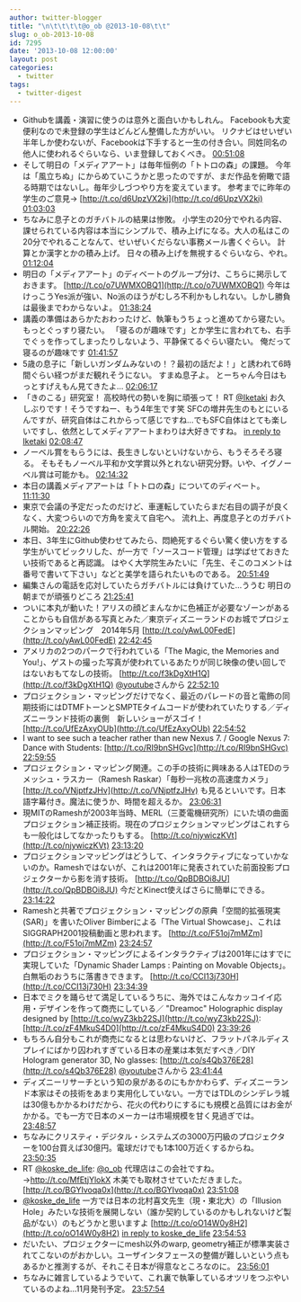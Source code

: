```yaml
---
author: twitter-blogger
title: "\n\t\t\t\t@o_ob @2013-10-08\t\t"
slug: o_ob-2013-10-08
id: 7295
date: '2013-10-08 12:00:00'
layout: post
categories:
  - twitter
tags:
  - twitter-digest
---
```


*   Githubを講義・演習に使うのは意外と面白いかもしれん。 Facebookも大変便利なので未登録の学生はどんどん整備した方がいい。 リクナビはせいぜい半年しか使わないが、Facebookは下手すると一生の付き合い。同姓同名の他人に使われるぐらいなら、いま登録しておくべき。 [00:51:08](http://twitter.com/o_ob/statuses/387243703581949952)
*   そして明日の「メディアアート」は毎年恒例の「トトロの森」の課題。 今年は「風立ちぬ」にからめていこうかと思ったのですが、まだ作品を俯瞰で語る時期ではないし。毎年少しづつやり方を変えています。 参考までに昨年の学生のご意見→ [http://t.co/d6UpzVX2ki](http://t.co/d6UpzVX2ki) [01:03:03](http://twitter.com/o_ob/statuses/387246705646641152)
*   ちなみに息子とのガチバトルの結果は惨敗。 小学生の20分でやれる内容、課せられている内容は本当にシンプルで、積み上げになる。大人の私はこの20分でやれることなんて、せいぜいくだらない事務メール書くぐらい。 計算とか漢字とかの積み上げ。 日々の積み上げを無視するぐらいなら、やれ。 [01:12:04](http://twitter.com/o_ob/statuses/387248971103481856)
*   明日の「メディアアート」のディベートのグループ分け、こちらに掲示しておきます。 [http://t.co/o7UWMXOBQ1](http://t.co/o7UWMXOBQ1) 今年はけっこうYes派が強い、No派のほうがむしろ不利かもしれない。しかし勝負は最後までわからないよ。 [01:38:24](http://twitter.com/o_ob/statuses/387255601035608064)
*   講義の準備はあらかたおわったけど、執筆もうちょっと進めてから寝たい。 もっとぐっすり寝たい。 「寝るのが趣味です」とか学生に言われても、右手でぐぅを作ってしまったりしないよう、平静保てるぐらい寝たい。 俺だって寝るのが趣味です [01:41:57](http://twitter.com/o_ob/statuses/387256493449281537)
*   5歳の息子に「新しいガンダムみないの！？最初の話だよ！」と誘われて6時間ぐらい経つがまだ観れそうにない。 すまぬ息子よ。 とーちゃん今日はもっとすげえもん見てきたよ... [02:06:17](http://twitter.com/o_ob/statuses/387262615132438528)
*   「きのこる」研究室！ 高校時代の勢いを胸に頑張って！ RT [@Iketaki](http://twitter.com/Iketaki) お久しぶりです！そうですねー、もう4年生です笑 SFCの増井先生のもとにいるんですが、研究自体はこれからって感じですね…でもSFC自体はとても楽しいですし、依然としてメディアアートまわりは大好きですね。 [in reply to Iketaki](http://twitter.com/Iketaki/statuses/387142652996505600) [02:08:47](http://twitter.com/o_ob/statuses/387263244777164802)
*   ノーベル賞をもらうには、長生きしないといけないから、もうそろそろ寝る。 そもそもノーベル平和か文学賞以外とれない研究分野。いや、イグノーベル賞は可能かも。 [02:14:32](http://twitter.com/o_ob/statuses/387264694848733184)
*   本日の講義メディアアートは「トトロの森」についてのディベート。 [11:11:30](http://twitter.com/o_ob/statuses/387399826901450752)
*   東京で会議の予定だったのだけど、車運転していたらまだ右目の調子が良くなく、大変つらいので方角を変えて自宅へ。 流れ上、再度息子とのガチバトル開始。 [20:22:26](http://twitter.com/o_ob/statuses/387538472954634240)
*   本日、3年生にGithub使わせてみたら、悶絶死するぐらい驚く使い方をする学生がいてビックリした、が一方で「ソースコード管理」は学ばせておきたい技術であると再認識。 はやく大学院生みたいに「先生、そこのコメントは番号で書いて下さい」などと美学を語られたいものである。 [20:51:49](http://twitter.com/o_ob/statuses/387545868401799168)
*   編集さんの電話を応対していたらガチバトルには負けていた…ううむ 明日の朝までが頑張りどころ [21:25:41](http://twitter.com/o_ob/statuses/387554389767909376)
*   ついに本丸が動いた！アリスの顔どまんなかに色補正が必要なゾーンがあることからも自信がある写真とみた／東京ディズニーランドのお城でプロジェクションマッピング　2014年5月 [http://t.co/yAwL00FedE](http://t.co/yAwL00FedE) [22:42:45](http://twitter.com/o_ob/statuses/387573782023385088)
*   アメリカの2つのパークで行われている「The Magic, the Memories and You!」、ゲストの撮った写真が使われているあたりが同じ映像の使い回しではないおもてなしの技術。 [http://t.co/f3kDgXtH1Q](http://t.co/f3kDgXtH1Q) [@youtube](http://twitter.com/youtube)さんから [22:52:10](http://twitter.com/o_ob/statuses/387576152019058688)
*   プロジェクション・マッピングだけでなく、最近のパレードの音と電飾の同期技術にはDTMFトーンとSMPTEタイムコードが使われていたりする／ディズニーランド技術の裏側　新しいショーがスゴイ！ [http://t.co/UfEzAxyOUb](http://t.co/UfEzAxyOUb) [22:54:52](http://twitter.com/o_ob/statuses/387576833115299841)
*   I want to see such a teacher rather than new Nexus 7\. / Google Nexus 7: Dance with Students: [http://t.co/RI9bnSHGvc](http://t.co/RI9bnSHGvc) [22:59:55](http://twitter.com/o_ob/statuses/387578104526299136)
*   プロジェクション・マッピング関連。この手の技術に興味ある人はTEDのラメッシュ・ラスカー（Ramesh Raskar）「毎秒一兆枚の高速度カメラ」 [http://t.co/VNjptfzJHv](http://t.co/VNjptfzJHv) も見るといいです。日本語字幕付き。魔法に使うか、時間を超えるか。 [23:06:31](http://twitter.com/o_ob/statuses/387579765843972096)
*   現MITのRameshが2003年当時、MERL（三菱電機研究所）にいた頃の曲面プロジェクション補正技術。現在のプロジェクションマッピングはこれすらも一般化はしてなかったりもする。 [http://t.co/njywiczKVt](http://t.co/njywiczKVt) [23:13:20](http://twitter.com/o_ob/statuses/387581481641451522)
*   プロジェクションマッピングはどうして、インタラクティブになっていかないのか。Rameshではないが、これは2001年に発表されていた前面投影プロジェクターから影を消す技術。 [http://t.co/QpBDBOi8JU](http://t.co/QpBDBOi8JU) 今だとKinect使えばさらに簡単にできる。 [23:14:22](http://twitter.com/o_ob/statuses/387581740446781440)
*   Rameshと共著でプロジェクション・マッピングの原典「空間的拡張現実(SAR)」を書いたOliver Bimberによる「The Virtual Showcase」、これはSIGGRAPH2001投稿動画と思われます。 [http://t.co/F51oj7mMZm](http://t.co/F51oj7mMZm) [23:24:57](http://twitter.com/o_ob/statuses/387584402252779521)
*   プロジェクション・マッピングによるインタラクティブは2001年にはすでに実現していた「Dynamic Shader Lamps : Painting on Movable Objects」。白無垢のおうちに落書きできます。 [http://t.co/CCI13j730H](http://t.co/CCI13j730H) [23:34:39](http://twitter.com/o_ob/statuses/387586843207680000)
*   日本でミクを踊らせて満足しているうちに、海外ではこんなカッコイイ応用・デザインを作って商売にしている／ "Dreamoc" Holographic display designed by [http://t.co/wyZ3kb22SJ](http://t.co/wyZ3kb22SJ): [http://t.co/zF4MkuS4D0](http://t.co/zF4MkuS4D0) [23:39:26](http://twitter.com/o_ob/statuses/387588049195917313)
*   もちろん自分もこれが商売になるとは思わないけど、フラットパネルディスプレイにばかり囚われすぎている日本の産業は本気だすべき／DIY Hologram generator 3D, No glasses: [http://t.co/s4Qb376E28](http://t.co/s4Qb376E28) [@youtube](http://twitter.com/youtube)さんから [23:41:44](http://twitter.com/o_ob/statuses/387588626474758144)
*   ディズニーリサーチという知の泉があるのにもかかわらず、ディズニーランド本家はその技術をあまり実用化していない。一方ではTDLのシンデレラ城は30億もかかるわけだから、花火の代わりにするにも規模と品質にはお金がかかる。でも一方で日本のメーカーは市場規模を甘く見過ぎでは。 [23:48:57](http://twitter.com/o_ob/statuses/387590441597534209)
*   ちなみにクリスティ・デジタル・システムズの3000万円級のプロジェクターを100台買えば30億円。電球だけでも1本100万近くするからね。 [23:50:35](http://twitter.com/o_ob/statuses/387590853172031489)
*   RT [@koske_de_life](http://twitter.com/koske_de_life): [@o_ob](http://twitter.com/o_ob) 代理店はこの会社ですね。→http://t.co/MfEtjYlokX 木美でも取材させていただきました。 [http://t.co/BGYIvoqa0x](http://t.co/BGYIvoqa0x) [23:51:08](http://twitter.com/o_ob/statuses/387590991542099968)
*   [@koske_de_life](http://twitter.com/koske_de_life) 一方では日本の北村喜文先生（現・東北大）の「Illusion Hole」みたいな技術を展開しない（誰か契約しているのかもしれないけど製品がない）のもどうかと思いますよ [http://t.co/oO14W0y8H2](http://t.co/oO14W0y8H2) [in reply to koske_de_life](http://twitter.com/koske_de_life/statuses/387589993671053314) [23:54:53](http://twitter.com/o_ob/statuses/387591935776395264)
*   だいたい、プロジェクターにmesh以外のwarp, geometry補正が標準実装されてこないのがおかしい。ユーザインタフェースの整備が難しいという点もあるかと推測するが、それこそ日本が得意なところなのに。 [23:56:01](http://twitter.com/o_ob/statuses/387592220125061121)
*   ちなみに雑言しているようでいて、これ裏で執筆しているオツリをつぶやいているのよね…11月発刊予定。 [23:57:54](http://twitter.com/o_ob/statuses/387592695008337920)